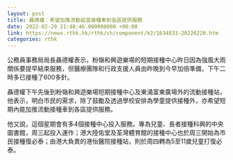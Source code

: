 ```yaml
---
layout: post
title: 聶德權：希望加推流動疫苗接種車到各區提供服務
date: 2022-02-20 21:48:46.000000000 +08:00
link: https://news.rthk.hk/rthk/ch/component/k2/1634833-20220220.htm
categories: rthk
---
```


公務員事務局局長聶德權表示，粉嶺和興遊樂場的短期接種中心昨日因為強風大雨關係要提早結束服務，但醫療團隊和行政支援人員由昨晚到今早加倍準備，下午二時多已接種了600多針。

聶德權下午先後到粉嶺和興遊樂場短期接種中心及東涌富東廣場外的流動接種站，他表示，明白市民的需求，除了鼓勵及透過學校安排為學童提供接種外，亦希望短期內能加推流動接種車到各區提供服務。

他又說，這個星期會有多4個接種中心投入服務。專為兒童、長者接種科興的中央圖書館，周三起投入運作；港大陸佑堂及荃灣體育館的接種中心也於周三開始為市民接種復必泰；由港大負責的港怡醫院接種站，則於周四轉為5至11歲兒童打復必泰。
